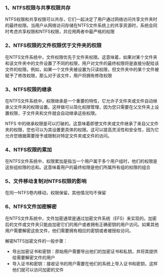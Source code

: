 ### 1、NTFS权限与共享权限共存

NTFS权限和共享权限可以共存，它们一起决定了用户通过网络访问共享文件夹时的最终权限。当用户从网络访问存储在NTFS文件系统上的共享资源时，系统会同时考虑共享权限和NTFS权限，并应用两者中最严格的权限

### 2、NTFS权限的文件权限优于文件夹的权限

在NTFS文件系统中，文件权限优先于文件夹权限。这意味着，如果对某个文件夹和该文件夹中的文件设置了不同的权限，用户对文件的最终权限将是直接分配给该文件的权限。例如，如果一个文件夹被设置为只读权限，但文件夹中的某个文件被赋予了修改权限，那么对于该文件，用户将拥有修改权限

### 3、NTFS权限的继承

在NTFS文件系统中，权限继承是一个重要的特性，它允许子文件夹或文件自动继承父文件夹的权限设置。这样做可以简化权限管理，因为您只需要在父文件夹上设置权限，子文件夹和文件就会自动继承这些权限。

NTFS 中的继承权限是可以打破的。这意味着即使文件夹或文件继承了来自父文件夹的权限，您也可以为其设置更具体的权限。这可以提高灵活性和安全性，因为它允许您根据需要授予或限制对特定文件夹或文件的访问。

### 4、NTFS权限的累加

在NTFS文件系统中，权限累加是指当一个用户属于多个用户组时，他们的权限是这些组权限的总和。这意味着用户的最终权限是他们所属所有组的权限的组合

### 5、文件移动复制对NTFS权限的影响

在同一NTFS卷内移动，权限保留。其他情况均不保留

### 6、NTFS文件加密解密

在NTFS文件系统中，文件加密通常是通过加密文件系统（EFS）来实现的。加密后的文件或文件夹只能由加密它们的用户或者拥有正确密钥的用户访问。如果其他用户需要解密这些文件，他们需要拥有相应的密钥或者被授权访问。

解密NTFS加密文件的一般步骤：

- 导出加密证书和密钥：原始用户需要导出他们的加密证书和私钥，并将其提供给需要解密文件的用户
- 导入证书和密钥：接收证书的用户需要在他们的系统上导入证书和密钥，这样他们就可以访问加密的文件